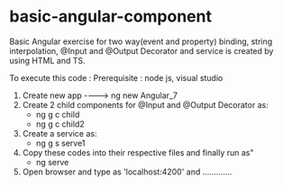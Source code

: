 # basic-angular-component

Basic Angular exercise for two way(event and property) binding, string interpolation, @Input and @Output Decorator and service is created by using HTML and TS.



To execute this code :
  Prerequisite : node js, visual studio
  1. Create new app ---->  ng new Angular_7
  2. Create 2 child components for @Input and @Output Decorator as:
      * ng g c child
      * ng g c child2
  3. Create a service as:
      * ng g s serve1
  4. Copy these codes into their respective files and finally run as"
      * ng serve
  5. Open browser and type as 'localhost:4200' and .............
